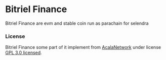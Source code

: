 # Bitriel Finance
Bitriel Finance are evm and stable coin run as parachain for selendra

### License

Bitriel Finance some part of it implement from [AcalaNetwork](https://github.com/AcalaNetwork/Acala.git) under license [GPL 3.0 licensed](LICENSE-GPL3).
